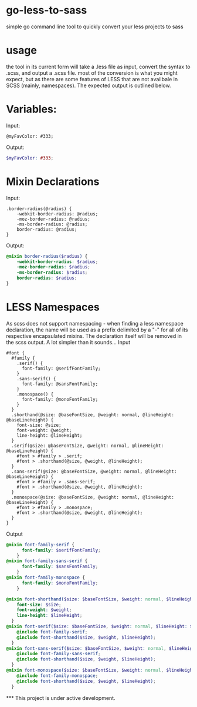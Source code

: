 # go-less-to-sass
simple go command line tool to quickly convert your less projects to sass

# usage 
the tool in its current form will take a .less file as input, convert the syntax to .scss, and output a .scss file. most of the conversion is what you might expect, but as there are some features of LESS that are not availbale in SCSS (mainly, namespaces). The expected output is outlined below.


# Variables:
Input:
```less
@myFavColor: #333;
```
Output:
```scss
$myFavColor: #333;
```

# Mixin Declarations
Input:
```less
.border-radius(@radius) {
	-webkit-border-radius: @radius;
	-moz-border-radius: @radius;
	-ms-border-radius: @radius;
	border-radius: @radius;
}
```
Output:
```scss
@mixin border-radius($radius) {
	-webkit-border-radius: $radius;
	-moz-border-radius: $radius;
	-ms-border-radius: $radius;
	border-radius: $radius;
}
```
# LESS Namespaces
As scss does not support namespacing - when finding a less namespace declaration, the name will be used as a prefix delimited by a "-" for all of its respective encapsulated mixins. The declaration itself will be removed in the scss output. A lot simpler than it sounds... 
Input
```less
#font {
  #family {
    .serif() {
      font-family: @serifFontFamily;
    }
    .sans-serif() {
      font-family: @sansFontFamily;
    }
    .monospace() {
      font-family: @monoFontFamily;
    }
  }
  .shorthand(@size: @baseFontSize, @weight: normal, @lineHeight: @baseLineHeight) {
    font-size: @size;
    font-weight: @weight;
    line-height: @lineHeight;
  }
  .serif(@size: @baseFontSize, @weight: normal, @lineHeight: @baseLineHeight) {
    #font > #family > .serif;
    #font > .shorthand(@size, @weight, @lineHeight);
  }
  .sans-serif(@size: @baseFontSize, @weight: normal, @lineHeight: @baseLineHeight) {
    #font > #family > .sans-serif;
    #font > .shorthand(@size, @weight, @lineHeight);
  }
  .monospace(@size: @baseFontSize, @weight: normal, @lineHeight: @baseLineHeight) {
    #font > #family > .monospace;
    #font > .shorthand(@size, @weight, @lineHeight);
  }
}
```
Output
```scss
@mixin font-family-serif {
      font-family: $serifFontFamily;
    }
@mixin font-family-sans-serif {
      font-family: $sansFontFamily;
    }
@mixin font-family-monospace {
      font-family: $monoFontFamily;
    }

@mixin font-shorthand($size: $baseFontSize, $weight: normal, $lineHeight: $baseLineHeight) {
    font-size: $size;
    font-weight: $weight;
    line-height: $lineHeight;
  }
@mixin font-serif($size: $baseFontSize, $weight: normal, $lineHeight: $baseLineHeight) {
    @include font-family-serif;
    @include font-shorthand($size, $weight, $lineHeight);
  }
@mixin font-sans-serif($size: $baseFontSize, $weight: normal, $lineHeight: $baseLineHeight) {
    @include font-family-sans-serif;
    @include font-shorthand($size, $weight, $lineHeight);
  }
@mixin font-monospace($size: $baseFontSize, $weight: normal, $lineHeight: $baseLineHeight) {
    @include font-family-monospace;
    @include font-shorthand($size, $weight, $lineHeight);
  }
```

*** This project is under active development. 






